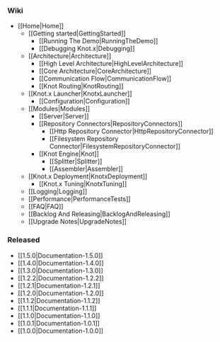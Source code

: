 ### Wiki
* [[Home|Home]]
  * [[Getting started|GettingStarted]]
    * [[Running The Demo|RunningTheDemo]]
    * [[Debugging Knot.x|Debugging]]
  * [[Architecture|Architecture]]
    * [[High Level Architecture|HighLevelArchitecture]]
    * [[Core Architecture|CoreArchitecture]]
    * [[Communication Flow|CommunicationFlow]]
    * [[Knot Routing|KnotRouting]]
  * [[Knot.x Launcher|KnotxLauncher]]
    * [[Configuration|Configuration]]
  * [[Modules|Modules]]
    * [[Server|Server]]
    * [[Repository Connectors|RepositoryConnectors]]
      * [[Http Repository Connector|HttpRepositoryConnector]]
      * [[Filesystem Repository Connector|FilesystemRepositoryConnector]]
    * [[Knot Engine|Knot]]
      * [[Splitter|Splitter]]
      * [[Assembler|Assembler]]
  * [[Knot.x Deployment|KnotxDeployment]]
    * [[Knot.x Tuning|KnotxTuning]]
  * [[Logging|Logging]]
  * [[Performance|PerformanceTests]]
  * [[FAQ|FAQ]]
  * [[Backlog And Releasing|BacklogAndReleasing]]
  * [[Upgrade Notes|UpgradeNotes]]

### Released
* [[1.5.0|Documentation-1.5.0]]
* [[1.4.0|Documentation-1.4.0]]
* [[1.3.0|Documentation-1.3.0]]
* [[1.2.2|Documentation-1.2.2]]
* [[1.2.1|Documentation-1.2.1]]
* [[1.2.0|Documentation-1.2.0]]
* [[1.1.2|Documentation-1.1.2]]
* [[1.1.1|Documentation-1.1.1]]
* [[1.1.0|Documentation-1.1.0]]
* [[1.0.1|Documentation-1.0.1]]
* [[1.0.0|Documentation-1.0.0]]
